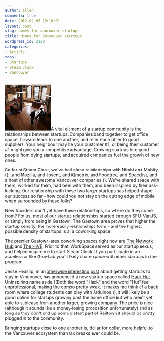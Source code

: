 ```yaml
---
author: allen
comments: true
date: 2012-02-05 13:18:01
layout: post
slug: homes-for-vancouver-startups
title: Homes for Vancouver startups
wordpress_id: 2128
categories:
- Article
tags:
- Startups
- Steam Clock
- Vancouver
---
```


![](/images/wp-uploads/2012/02/coworking.jpg)A vital element of a startup community is the relationships between startups. Companies band together to get office space, forward leads to one another, and refer each other to good suppliers. Your neighbour may be your customer #1, or being their customer #1 might give you a competitive advantage. Growing startups hire good people from dying startups, and acquired companies fuel the growth of new ones.

So far at Steam Clock, we've had close relationships with Nitobi and Mobify ((...and Mozilla, and Joyent, and iQmetrix, and Foodtree, and Spacelist, and a host of other awesome Vancouver companies.)). We've shared space with them, worked for them, had beer with them, and been inspired by their ass-kicking. Our relationship with these two larger startups has helped shape our success so far - how could you not stay on the cutting edge of mobile when surrounded by these folks?

New founders don't yet have these relationships, so where do they come from? For us, most of our startup relationships started through SFU, VanJS, or simply from being in Gastown. The Gastown area proves that higher the startup density, the more easily relationships form - and the highest possible density of startups is at a coworking space.

The premier Gastown-area coworking spaces right now are [The Network Hub](http://www.thenetworkhub.ca/) and [The HiVE](http://www.hivevancouver.com/). Prior to that, WorkSpace served as our startup nexus, and helped inspire me to start Steam Clock. If you participate in an accelerator like GrowLab you'll likely share space with other startups in the program.

Jesse Heaslip, in an [otherwise interesting post](http://id8.ca/two-problems-with-vancouver-and-three-ways-to-fix-it) about getting startups to stay in Vancouver, has announced a new startup space called [Hack Hut](http://hackhut.ca/). Uninspiring name aside ((Both the word "Hack" and the word "Hut" feel unprofessional, making the combo pretty weak. It makes me think of a back room where college students can play with Arduinos.)), it will likely be a good option for startups growing past the home office but who aren't yet able to sublease from another larger, growing company. The price is nice (although it sounds like a money-losing proposition unfortunately) and as long as they don't end up some distant part of Railtown it should be pretty plugged in to the community.

Bringing startups close to one another is, dollar for dollar, more helpful to the Vancouver ecosystem than tax breaks ever could be.
